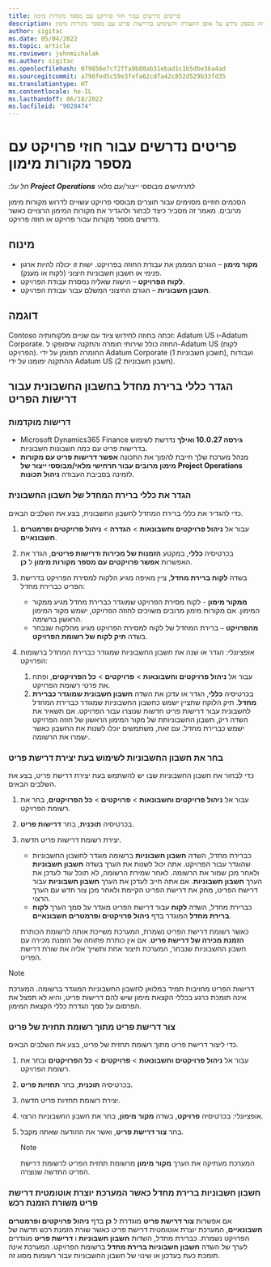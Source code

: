 ```yaml
---
title: פריטים נדרשים עבור חוזי פרויקט עם מספר מקורות מימון
description: מאמר זה מספק מידע על אופן התצורה והשימוש בדרישות פריט עם מספר מקורות מימון.
author: sigitac
ms.date: 05/04/2022
ms.topic: article
ms.reviewer: johnmichalak
ms.author: sigitac
ms.openlocfilehash: 079856e7cf2ffa9b80ab31ebad1c1b5dbe36a4ad
ms.sourcegitcommit: a798fed5c59e3fefa62cdfa42c852d529b33fd35
ms.translationtype: HT
ms.contentlocale: he-IL
ms.lasthandoff: 06/18/2022
ms.locfileid: "9028474"
---
```

# <a name="item-requirements-for-project-contracts-with-multiple-funding-sources"></a>פריטים נדרשים עבור חוזי פרויקט עם מספר מקורות מימון

_חל על:**‏ Project Operations** לתרחישים מבוססי ייצור/עם מלאי_

הסכמים חוזיים מסוימים עבור תוצרים מבוססי פרויקט עשויים לדרוש מקורות מימון מרובים. מאמר זה מסביר כיצד לבחור ולהגדיר את מקורות המימון הרצויים כאשר נדרשים מספר מקורות עבור פרויקט או חוזה פרויקט.

## <a name="terminology"></a>מינוח

- **מקור מימון** – הגורם המממן את עבודת החוזה בפרויקט. ישות זו יכולה להיות ארגון פנימי או חשבון חשבוניות חיצוני (לקוח או מענק).
- **לקוח הפרויקט** – הישות שאליה נמסרת עבודת הפרויקט.
- **חשבון חשבוניות** – הגורם החיצוני המשלם עבור עבודת הפרויקט.

## <a name="example"></a>דוגמה

Contoso זכתה בחוזה לחידוש ציוד עם שניים מלקוחותיה: Adatum US ו-Adatum Corporate. החוזה כולל שירותי חומרה והתקנה שיסופקו ל-Adatum US (לקוח הפרויקט). החומרה תמומן על ידי Adatum Corporate (חשבון חשבוניות 1), ועבודות ההתקנה ימומנו על ידי Adatum US (חשבון חשבוניות 2).

## <a name="set-up-invoice-account-defaulting-rules-for-item-requirements"></a>הגדר כללי ברירת מחדל בחשבון החשבונית עבור דרישות הפריט

### <a name="prerequisites"></a>‏‫דרישות מוקדמות‬

-  Microsoft Dynamics365 Finance **גירסה 10.0.27 ואילך** נדרשת לשימוש בדרישות פריט עם כמה חשבונות חשבוניות.
- מנהל מערכת שלך חייבת להפוך את התכונה **אפשר דרישות פריט עם מקורות מימון מרובים עבור תרחישי מלאי/מבוססי ייצור של Project Operations** לזמינה בסביבת העבודה **ניהול תכונות**.

### <a name="set-up-the-invoice-account-defaulting-rules"></a>הגדר את כללי ברירת המחדל של חשבון החשבונית

כדי להגדיר את כללי ברירת המחדל לחשבון החשבונית, בצע את השלבים הבאים.

1. עבור אל **ניהול פרויקטים וחשבונאות** \> **הגדרה** \> **ניהול פרויקטים ופרמטרים חשבונאיים**.
1. בכרטיסיה **כללי**, במקטע **הזמנות של מכירות ודרישות פריטים**, הגדר את האפשרות **אפשר פרויקטים עם מספר מקורות מימון** ל **כן**.
1. בשדה **לקוח ברירת מחדל**, ציין מאיפה מגיע הלקוח למסירת הפרויקט בדרישת הפריט כברירת מחדל:

    - **ממקור מימון** - לקוח מסירת הפרויקט שמוגדר כברירת מחדל מגיע ממקור המימון. אם מקורות מימון מרובים משויכים לחוזה הפרויקט, ישמש מקור המימון הראשון ברשימה.
    - **מהפרויקט** – ברירת המחדל של לקוח למסירת הפרויקט מגיע מהלקוח שנבחר בשדה **תיק לקוח של רשומת הפרויקט**.

1. אופציונלי: הגדר או שנה את חשבון החשבוניות שמגודר כברירת המחדל ברשומות הפרויקט:

    1. עבור אל **ניהול פרויקטים וחשבונאות** \> **פרויקטים** \> **כל הפרויקטים**, ופתח את פרטי רשומת הפרויקט.
    2. בכרטיסיה **כללי**, הגדר או עדכן את השדה **חשבון חשבונית שמוגדר כברירת מחדל**. תיק הלוקח שתציין ישמש כחשבון החשבוניות שמגודר כברירת המחדל לחשבונית עבור דרישות פריט חדשות שנוצרו עבור הפרויקט. אם תשאיר את השדה ריק, חשבון החשבוניותת של מקור המימון הראשון של חוזה הפרויקט ישמש כברירת מחדל. עם זאת, משתמשים יוכלו לשנות את החשבון כאשר ישמרו את הרשומה.

### <a name="select-the-invoice-account-to-use-when-you-create-an-item-requirement"></a>בחר את חשבון החשבוניות לשימוש בעת יצירת דרישת פריט

כדי לבחור את חשבון החשבוניות שבו יש להשתמש בעת יצירת דרישת פריט, בצע את השלבים הבאים.

1. עבור אל **ניהול פרויקטים וחשבונאות** \> **פרויקטים** \> **כל הפרויקטים**, בחר את רשומת הפרויקט.
1. בכרטיסיה **תוכנית**, בחר **דרישות פריט**.
1. יצירת רשומת דרישות פריט חדשה.

    - כברירת מחדל, השדה **חשבון חשבוניות** ברשומה מוגדר לחשבון החשבוניות שהוגדר עבור הפרויקט. אתה יכול לשנות את הערך בשדה **חשבון חשבוניות** ולאחר מכן שמור את הרשומה. לאחר שמירת הרשומה, לא תוכל עוד לעדכן את הערך **חשבון חשבוניות**. אם אתה חייב לעדכן את הערך **חשבון חשבוניות** עבור דרישת הפריט, מחק את דרישת הפריט הקיימת ולאחר מכן צור חדש עם הערך הרצוי.
    - כברירת מחדל, השדה **לקוח** עבור דרישת הפריט מוגדר על סמך הערך **לקוח ברירת מחדל** המוגדר בדף **ניהול פרויקטים ופרמטרים חשבונאיים**.

    כאשר רשומת דרישת הפריט נשמרת, המערכת משייכת אותה לרשומת הכותרת **הזמנת מכירה של דרישת פריט**. אם אין כותרת פתוחה של הזמנת מכירה עם חשבון החשבוניות שנבחר, המערכת תיצור אחת ותשייך אליה את שורת דרישת הפריט.

> [!NOTE]
> דרישות הפריט מחויבות תמיד במלואן לחשבון החשבוניות המוגדר ברשומה. המערכת אינה תומכת כרגע בכללי הקצאת מימון שיש להם דרישות פריט, והיא לא תפצל את הפרסום על סמך הגדרת כללי הקצאת המימון.

### <a name="create-an-item-requirement-from-an-item-forecast-record"></a>צור דרישת פריט מתוך רשומת תחזית של פריט

כדי ליצור דרישת פריט מתוך רשומת תחזית של פריט, בצע את השלבים הבאים.

1. עבור אל **ניהול פרויקטים וחשבונאות** \> **פרויקטים** \> **כל הפרויקטים** ובחר את רשומת הפרויקט.
1. בכרטיסיה **תוכנית**, בחר **תחזיות פריט**.
1. יצירת רשומת תחזיות פריט חדשה.
1. אופציונלי: בכרטיסיה **פרויקט**, בשדה **מקור מימון**, בחר את חשבון החשבוניות הרצוי.
1. בחר **צור דרישת פריט**, ואשר את ההודעה שאתה מקבל.

    > [!NOTE]
    > המערכת מעתיקה את הערך **מקור מימון** מרשומת תחזית הפריט לרשומת דרישת הפריט החדשה שנוצרה.

### <a name="default-invoice-account-when-the-system-automatically-creates-an-item-requirement-from-a-purchase-order-line"></a>חשבון חשבוניות ברירת מחדל כאשר המערכת יוצרת אוטומטית דרישת פריט משורת הזמנת רכש

אם אפשרות **צור דרישת פריט** מוגדרת ל **כן** בדף **ניהול פרויקטים ופרמטרים חשבונאיים**, המערכת יוצרת אוטומטית דרישת פריט כאשר שורת הזמנת רכש חדשה של הפרויקט נשמרת. כברירת מחדל, השדות **חשבון חשבוניות** ו **דרישת פריט** מוגדרים לערך של השדה **חשבון חשבוניות ברירת מחדל** ברשומת הפרויקט. המערכת אינה תומכת כעת בעדכון או שינוי של חשבון החשבוניות עבור רשומות מסוג זה.
